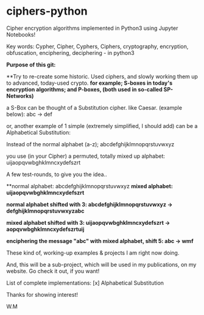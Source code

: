 # ciphers-python #

Cipher encryption algorithms implemented in Python3 using Jupyter Notebooks!

Key words: Cypher, Cipher, Cyphers, Ciphers, cryptography, encryption, obfuscation, enciphering, deciphering  - in python3



**Purpose of this git:**

**Try to re-create some historic. Used ciphers, and slowly working them up to advanced, today-used crypto. **for example; S-boxes in today's encryption algorithms; and P-boxes, (both used in so-called SP-Networks)**

a S-Box can be thought of a Substitution cipher. like Caesar. (example below): abc -> def

or, another example of 1 simple (extremely simplified, I should add) can be a Alphabetical Substitution:

Instead of the normal alphabet (a-z); abcdefghijklmnopqrstuvwxyz

you use (in your Cipher) a permuted, totally mixed up alphabet: uijaopqvwbghklmncxydefszrt

A few test-rounds, to give you the idea..

**normal alphabet: abcdefghijklmnopqrstuvwxyz **mixed alphabet: uijaopqvwbghklmncxydefszrt**

**normal alphabet shifted with 3: abcdefghijklmnopqrstuvwxyz -> defghijklmnopqrstuvwxyzabc**

**mixed alphabet shifted with 3: uijaopqvwbghklmncxydefszrt -> aopqvwbghklmncxydefszrtuij**

**enciphering the message "abc" with mixed alphabet, shift 5: abc -> wmf**

These kind of, working-up examples & projects I am right now doing.

And, this will be a sub-project, which will be used in my publications, on my website. Go check it out, if you want!

List of complete implementations:
[x] Alphabetical Substitution

Thanks for showing interest!

W.M
